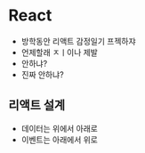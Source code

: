 # React
- 방학동안 리액트 감정일기 프젝하쟈
- 언제할래 ㅈㅣ이나 제발 
- 안하냐?
- 진짜 안하냐?

## 리액트 설계
 - 데이터는 위에서 아래로
 - 이벤트는 아래에서 위로

